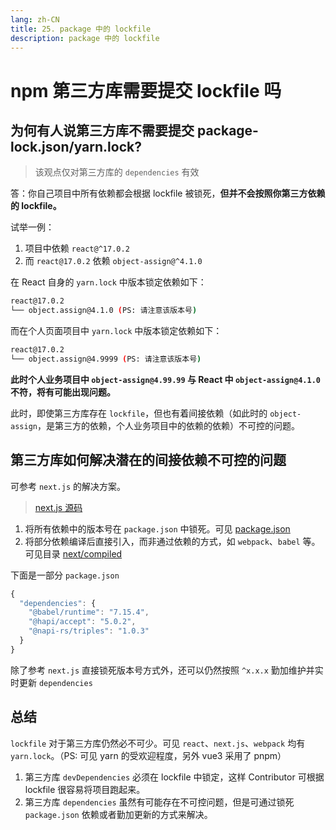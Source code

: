 ```yaml
---
lang: zh-CN
title: 25. package 中的 lockfile
description: package 中的 lockfile
---
```


# npm 第三方库需要提交 lockfile 吗

## 为何有人说第三方库不需要提交 package-lock.json/yarn.lock?

> 该观点仅对第三方库的 `dependencies` 有效

答：你自己项目中所有依赖都会根据 lockfile 被锁死，**但并不会按照你第三方依赖的 lockfile。**

试举一例：

1. 项目中依赖 `react@^17.0.2`
2. 而 `react@17.0.2` 依赖 `object-assign@^4.1.0`

在 React 自身的 `yarn.lock` 中版本锁定依赖如下：

```sh
react@17.0.2
└── object.assign@4.1.0 (PS: 请注意该版本号)
```

而在个人页面项目中 `yarn.lock` 中版本锁定依赖如下：

```sh
react@17.0.2
└── object.assign@4.9999 (PS: 请注意该版本号)
```

**此时个人业务项目中 `object-assign@4.99.99` 与 React 中 `object-assign@4.1.0` 不符，将有可能出现问题。**

此时，即使第三方库存在 `lockfile`，但也有着间接依赖（如此时的 `object-assign`，是第三方的依赖，个人业务项目中的依赖的依赖）不可控的问题。

## 第三方库如何解决潜在的间接依赖不可控的问题

可参考 `next.js` 的解决方案。

> [next.js 源码](https://github.com/vercel/next.js/tree/canary/packages/next)

1. 将所有依赖中的版本号在 `package.json` 中锁死。可见 [package.json](https://github.com/vercel/next.js/tree/canary/packages/next/package.json)
2. 将部分依赖编译后直接引入，而非通过依赖的方式，如 `webpack`、`babel` 等。可见目录 [next/compiled](https://github.com/vercel/next.js/tree/canary/packages/next/compiled)

下面是一部分 `package.json`

```js
{
  "dependencies": {
    "@babel/runtime": "7.15.4",
    "@hapi/accept": "5.0.2",
    "@napi-rs/triples": "1.0.3"
  }
}
```

除了参考 `next.js` 直接锁死版本号方式外，还可以仍然按照 `^x.x.x` 勤加维护并实时更新 `dependencies`

## 总结

`lockfile` 对于第三方库仍然必不可少。可见 `react`、`next.js`、`webpack` 均有 `yarn.lock`。（PS: 可见 yarn 的受欢迎程度，另外 vue3 采用了 pnpm）

1. 第三方库 `devDependencies` 必须在 lockfile 中锁定，这样 Contributor 可根据 lockfile 很容易将项目跑起来。
2. 第三方库 `dependencies` 虽然有可能存在不可控问题，但是可通过锁死 `package.json` 依赖或者勤加更新的方式来解决。
